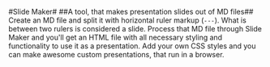 #Slide Maker#
##A tool, that makes presentation slides out of MD files##
Create an MD file and split it with horizontal ruler markup (`---`). What is between two rulers is considered a slide. Process that MD file through Slide Maker and you'll get an HTML file with all necessary styling and functionality to use it as a presentation. Add your own CSS styles and you can make awesome custom presentations, that run in a browser.
